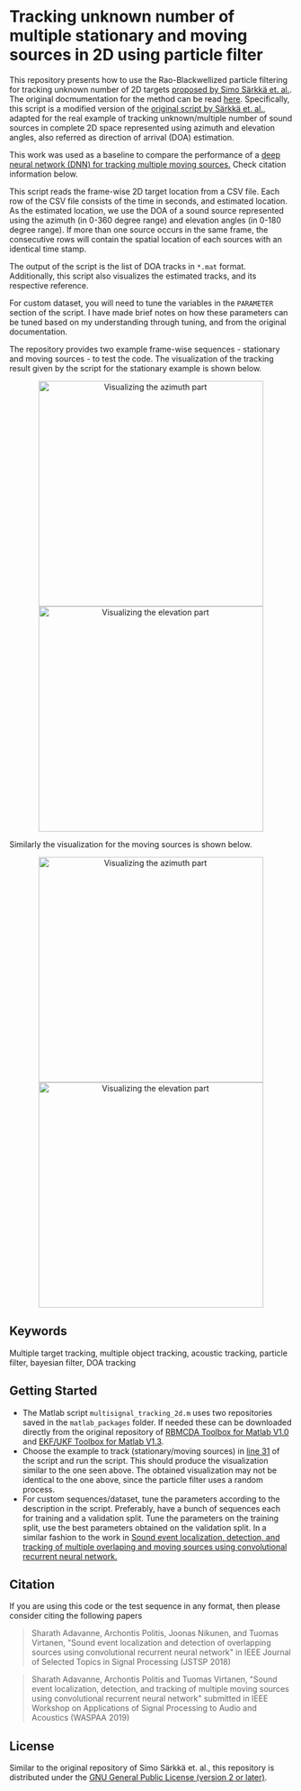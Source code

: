# Tracking unknown number of multiple stationary and moving sources in 2D using particle filter

This repository presents how to use the Rao-Blackwellized particle filtering for tracking unknown number of 2D targets [proposed by Simo Särkkä et. al.](http://becs.aalto.fi/en/research/bayes/rbmcda/mt_demo.html). The original docmumentation for the method can be read [here](http://becs.aalto.fi/en/research/bayes/rbmcda/). Specifically, this script is a modified version of the [original script by Särkkä et. al.](http://becs.aalto.fi/en/research/bayes/rbmcda/html_doc_demos/src/demos/mt_demo/kf_mt_demo_dp.html), adapted for the real example of tracking unknown/multiple number of sound sources in complete 2D space represented using azimuth and elevation angles, also referred as direction of arrival (DOA) estimation.

This work was used as a baseline to compare the performance of a [deep neural network (DNN) for tracking multiple moving sources.](https://github.com/sharathadavanne/seld-net) Check citation information below. 

This script reads the frame-wise 2D target location from a CSV file. Each row of the CSV file consists of the time in seconds, and estimated
location. As the estimated location, we use the DOA of a sound source represented using the azimuth (in 0-360 degree range) and elevation angles (in 0-180 degree range). If more than one source occurs in the same frame, the consecutive rows will contain the spatial location of each sources with an identical time stamp.

The output of the script is the list of DOA tracks in `*.mat` format. Additionally, this script also visualizes the estimated tracks, and its respective reference. 

For custom dataset, you will need to tune the variables in the `PARAMETER` section of the script. I have made brief notes on how these parameters can be tuned based on my understanding through tuning, and from the original documentation. 

The repository provides two example frame-wise sequences - stationary and moving sources - to test the code. The visualization of the tracking result given by the script for the stationary example is shown below.

<p align="center">
   <img src="https://github.com/sharathadavanne/multiple-target-tracking/blob/master/images/stationary_azi.png" width="400" title="Visualizing the azimuth part">
   <img src="https://github.com/sharathadavanne/multiple-target-tracking/blob/master/images/stationary_ele.png" width="400" title="Visualizing the elevation part">
</p>

Similarly the visualization for the moving sources is shown below.

<p align="center">
   <img src="https://github.com/sharathadavanne/multiple-target-tracking/blob/master/images/moving_azi.png" width="400" title="Visualizing the azimuth part">
   <img src="https://github.com/sharathadavanne/multiple-target-tracking/blob/master/images/moving_ele.png" width="400" title="Visualizing the elevation part">
</p>

## Keywords
Multiple target tracking, multiple object tracking, acoustic tracking, particle filter, bayesian filter, DOA tracking

## Getting Started
* The Matlab script `multisignal_tracking_2d.m` uses two repositories saved in the `matlab_packages` folder. If needed these can be downloaded directly from the original repository of [RBMCDA Toolbox for Matlab V1.0](http://becs.aalto.fi/en/research/bayes/rbmcda/install.html) and [EKF/UKF Toolbox for Matlab V1.3](http://becs.aalto.fi/en/research/bayes/ekfukf/install.html).
* Choose the example to track (stationary/moving sources) in [line 31](https://github.com/sharathadavanne/multiple-target-tracking/blob/596e1fc962505117649fe62856513eedebaed647/multisignal_tracking_2d.m#L31) of the script and run the script. This should produce the visualization similar to the one seen above. The obtained visualization may not be identical to the one above, since the particle filter uses a random process.
* For custom sequences/dataset, tune the parameters according to the description in the script. Preferably, have a bunch of sequences each for training and a validation split. Tune the parameters on the training split, use the best parameters obtained on the validation split. In a similar fashion to the work in [Sound event localization, detection, and tracking of multiple overlaping and moving sources using convolutional recurrent neural network.](https://github.com/sharathadavanne/seld-net)


## Citation
If you are using this code or the test sequence in any format, then please consider citing the following papers

> Sharath Adavanne, Archontis Politis, Joonas Nikunen, and Tuomas Virtanen, "Sound event localization and detection of overlapping sources using convolutional recurrent neural network" in IEEE Journal of Selected Topics in Signal Processing (JSTSP 2018)

> Sharath Adavanne, Archontis Politis and Tuomas Virtanen, "Sound event localization, detection, and tracking of multiple moving sources using convolutional recurrent neural network" submitted in IEEE Workshop on Applications of Signal Processing to Audio and Acoustics (WASPAA 2019)

## License
Similar to the original repository of Simo Särkkä et. al., this repository is distributed under the [GNU General Public License (version 2 or later)](http://www.gnu.org/copyleft/gpl.html).
